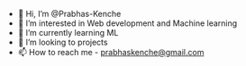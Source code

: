 - 👋 Hi, I’m @Prabhas-Kenche
- 👀 I’m interested in Web development and Machine learning 
- 🌱 I’m currently learning ML
- 💞️ I’m looking to projects
- 📫 How to reach me - prabhaskenche@gmail.com

<!---
Prabhas-Kenche/Prabhas-Kenche is a ✨ special ✨ repository because its `README.md` (this file) appears on your GitHub profile.
You can click the Preview link to take a look at your changes.
--->
